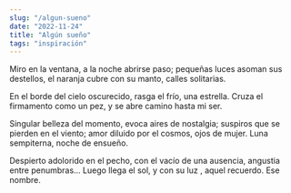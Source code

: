 ```yaml
---
slug: "/algun-sueno"
date: "2022-11-24"
title: "Algún sueño"
tags: "inspiración"
---
```


Miro en la ventana, a la noche abrirse paso; pequeñas luces asoman sus destellos, el naranja cubre con su manto, calles solitarias.

En el borde del cielo oscurecido, rasga el frío, una estrella. Cruza el firmamento como un pez, y se abre camino hasta mi ser.

Singular belleza del momento, evoca aires de nostalgia; suspiros que se pierden en el viento; amor diluido por el cosmos, ojos de mujer. Luna sempiterna, noche de ensueño.

Despierto adolorido en el pecho, con el vacío de una ausencia, angustia entre penumbras... Luego llega el sol, y con su luz , aquel recuerdo. Ese nombre.
